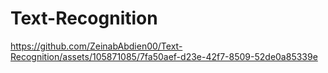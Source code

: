 # Text-Recognition




https://github.com/ZeinabAbdien00/Text-Recognition/assets/105871085/7fa50aef-d23e-42f7-8509-52de0a85339e

